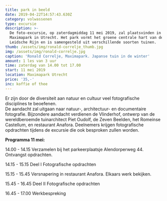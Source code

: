 ```yaml
---
title: park in beeld
date: 2019-04-22T14:57:43.630Z
category: volwassenen
type: excursie
description: >-
  De foto-excursie, op zaterdagmiddag 11 mei 2019, zal plaatsvinden in het
  Maximapark in Utrecht. Het park vormt het groene centrale hart van de wijk
  Leidsche Rijn en is samengesteld uit verschillende soorten tuinen.
thumb: /assets/img/ronald-correlje_thumb.jpg
img: /assets/img/ronald-correlje.jpg
caption: 'Ronald Correlje, Maximapark. Japanse tuin in de winter'
amount: 1 les van 3 uur
time: zaterdag van 14.00 tot 17.00
start: 11 mei 2019
location: Maximapark Utrecht
price: '35,-'
inc: koffie of thee
---
```

Er zijn door de diversiteit aan natuur en cultuur veel fotografische disciplines te beoefenen.\
De aandacht zal uitgaan naar natuur-, architectuur- en documentaire fotografie. Bijzondere aandacht verdienen de Vlinderhof, ontwerp van de wereldberoemde tuinarchitect Piet Oudolf, de Zeven Beelden, het Romeinse Castellum, en restaurant Anafora. Deelnemers krijgen fotografische opdrachten tijdens de excursie die ook besproken zullen worden. 

**Programma 11 mei:**

14.00  - 14.15    Verzamelen bij het parkeerplaatsje Alendorperweg 44.   Ontvangst opdrachten.

14.15  - 15.15    Deel I Fotografische opdrachten 

15.15  - 15.45    Versnapering in restaurant Anafora. Elkaars werk bekijken.

15.45 -  16.45    Deel II Fotografische opdrachten

16.45 -  17.00    Werkbespreking
